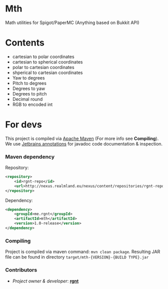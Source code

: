 # Mth
Math utilities for Spigot/PaperMC (Anything based on Bukkit API)

# Contents
- cartesian to polar coordinates 
- cartesian to spherical coordinates
- polar to cartesian coordinates 
- shperical to cartesian coordinates
- Yaw to degrees
- Pitch to degrees
- Degrees to yaw
- Degrees to pitch
- Decimal round
- RGB to encoded int

# For devs
This project is compiled via [Apache Maven](https://maven.apache.org/) (For more info see **Compiling**). 
We use [Jetbrains annotations](https://mvnrepository.com/artifact/org.jetbrains/annotations/16.0.1) for javadoc code documentation & inspection.
### Maven dependency
Repository:
```xml
<repository>
    <id>rgnt-repo</id>
    <url>http://nexus.realmland.eu/nexus/content/repositories/rgnt-repo/</url>
</repository>
```
Dependency:
```xml
<dependency>
    <groupId>me.rgnt</groupId>
    <artifactId>mth</artifactId>
    <version>1.0-release</version>
</dependency>
```


### Compiling
Project is compiled via maven command: `mvn clean package`. Resulting JAR file can be found in directory `target/mth-{VERSION}-{BUILD TYPE}.jar`

### Contributors
- *Project owner & developer*: [**rgnt**](https://rgnter.github.io)
